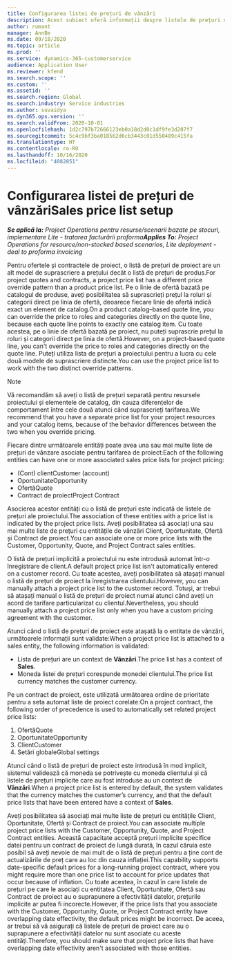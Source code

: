 ```yaml
---
title: Configurarea listei de prețuri de vânzări
description: Acest subiect oferă informații despre listele de prețuri de vânzări pentru prețuri de proiect.
author: rumant
manager: AnnBe
ms.date: 09/18/2020
ms.topic: article
ms.prod: ''
ms.service: dynamics-365-customerservice
audience: Application User
ms.reviewer: kfend
ms.search.scope: ''
ms.custom: ''
ms.assetid: ''
ms.search.region: Global
ms.search.industry: Service industries
ms.author: suvaidya
ms.dyn365.ops.version: ''
ms.search.validFrom: 2020-10-01
ms.openlocfilehash: 1d2c797b72666123eb0a18d2d0c1df9fe3d207f7
ms.sourcegitcommit: 5c4c9bf3ba018562d6cb3443c01d550489c415fa
ms.translationtype: HT
ms.contentlocale: ro-RO
ms.lasthandoff: 10/16/2020
ms.locfileid: "4082851"
---
```

# <a name="sales-price-list-setup"></a><span data-ttu-id="48c48-103">Configurarea listei de prețuri de vânzări</span><span class="sxs-lookup"><span data-stu-id="48c48-103">Sales price list setup</span></span>

<span data-ttu-id="48c48-104">_**Se aplică la:** Project Operations pentru resurse/scenarii bazate pe stocuri, implementare Lite - tratarea facturării proforma_</span><span class="sxs-lookup"><span data-stu-id="48c48-104">_**Applies To:** Project Operations for resource/non-stocked based scenarios, Lite deployment - deal to proforma invoicing_</span></span>

<span data-ttu-id="48c48-105">Pentru ofertele și contractele de proiect, o listă de prețuri de proiect are un alt model de suprascriere a prețului decât o listă de prețuri de produs.</span><span class="sxs-lookup"><span data-stu-id="48c48-105">For project quotes and contracts, a project price list has a different price override pattern than a product price list.</span></span> <span data-ttu-id="48c48-106">Pe o linie de ofertă bazată pe catalogul de produse, aveți posibilitatea să suprascrieți prețul la roluri și categorii direct pe linia de ofertă, deoarece fiecare linie de ofertă indică exact un element de catalog.</span><span class="sxs-lookup"><span data-stu-id="48c48-106">On a product catalog–based quote line, you can override the price to roles and categories directly on the quote line, because each quote line points to exactly one catalog item.</span></span> <span data-ttu-id="48c48-107">Cu toate acestea, pe o linie de ofertă bazată pe proiect, nu puteți suprascrie prețul la roluri și categorii direct pe linia de ofertă.</span><span class="sxs-lookup"><span data-stu-id="48c48-107">However, on a project-based quote line, you can't override the price to roles and categories directly on the quote line.</span></span> <span data-ttu-id="48c48-108">Puteți utiliza lista de prețuri a proiectului pentru a lucra cu cele două modele de suprascriere distincte.</span><span class="sxs-lookup"><span data-stu-id="48c48-108">You can use the project price list to work with the two distinct override patterns.</span></span>

> [!NOTE]
> <span data-ttu-id="48c48-109">Vă recomandăm să aveți o listă de prețuri separată pentru resursele proiectului și elementele de catalog, din cauza diferențelor de comportament între cele două atunci când suprascrieți tarifarea.</span><span class="sxs-lookup"><span data-stu-id="48c48-109">We recommend that you have a separate price list for your project resources and your catalog items, because of the behavior differences between the two when you override pricing.</span></span>

<span data-ttu-id="48c48-110">Fiecare dintre următoarele entități poate avea una sau mai multe liste de prețuri de vânzare asociate pentru tarifarea de proiect:</span><span class="sxs-lookup"><span data-stu-id="48c48-110">Each of the following entities can have one or more associated sales price lists for project pricing:</span></span>

- <span data-ttu-id="48c48-111">(Cont) client</span><span class="sxs-lookup"><span data-stu-id="48c48-111">Customer (account)</span></span> 
- <span data-ttu-id="48c48-112">Oportunitate</span><span class="sxs-lookup"><span data-stu-id="48c48-112">Opportunity</span></span> 
- <span data-ttu-id="48c48-113">Ofertă</span><span class="sxs-lookup"><span data-stu-id="48c48-113">Quote</span></span> 
- <span data-ttu-id="48c48-114">Contract de proiect</span><span class="sxs-lookup"><span data-stu-id="48c48-114">Project Contract</span></span>

<span data-ttu-id="48c48-115">Asocierea acestor entități cu o listă de prețuri este indicată de listele de prețuri ale proiectului.</span><span class="sxs-lookup"><span data-stu-id="48c48-115">The association of these entities with a price list is indicated by the project price lists.</span></span> <span data-ttu-id="48c48-116">Aveți posibilitatea să asociați una sau mai multe liste de prețuri cu entitățile de vânzări Client, Oportunitate, Ofertă și Contract de proiect.</span><span class="sxs-lookup"><span data-stu-id="48c48-116">You can associate one or more price lists with the Customer, Opportunity, Quote, and Project Contract sales entities.</span></span>

<span data-ttu-id="48c48-117">O listă de prețuri implicită a proiectului nu este introdusă automat într-o înregistrare de client.</span><span class="sxs-lookup"><span data-stu-id="48c48-117">A default project price list isn't automatically entered on a customer record.</span></span> <span data-ttu-id="48c48-118">Cu toate acestea, aveți posibilitatea să atașați manual o listă de prețuri de proiect la înregistrarea clientului.</span><span class="sxs-lookup"><span data-stu-id="48c48-118">However, you can manually attach a project price list to the customer record.</span></span> <span data-ttu-id="48c48-119">Totuși, ar trebui să atașați manual o listă de prețuri de proiect numai atunci când aveți un acord de tarifare particularizat cu clientul.</span><span class="sxs-lookup"><span data-stu-id="48c48-119">Nevertheless, you should manually attach a project price list only when you have a custom pricing agreement with the customer.</span></span> 

<span data-ttu-id="48c48-120">Atunci când o listă de prețuri de proiect este atașată la o entitate de vânzări, următoarele informații sunt validate:</span><span class="sxs-lookup"><span data-stu-id="48c48-120">When a project price list is attached to a sales entity, the following information is validated:</span></span>

- <span data-ttu-id="48c48-121">Lista de prețuri are un context de **Vânzări**.</span><span class="sxs-lookup"><span data-stu-id="48c48-121">The price list has a context of **Sales**.</span></span> 
- <span data-ttu-id="48c48-122">Moneda listei de prețuri corespunde monedei clientului.</span><span class="sxs-lookup"><span data-stu-id="48c48-122">The price list currency matches the customer currency.</span></span> 

<span data-ttu-id="48c48-123">Pe un contract de proiect, este utilizată următoarea ordine de prioritate pentru a seta automat liste de proiect corelate:</span><span class="sxs-lookup"><span data-stu-id="48c48-123">On a project contract, the following order of precedence is used to automatically set related project price lists:</span></span>

1. <span data-ttu-id="48c48-124">Ofertă</span><span class="sxs-lookup"><span data-stu-id="48c48-124">Quote</span></span>
2. <span data-ttu-id="48c48-125">Oportunitate</span><span class="sxs-lookup"><span data-stu-id="48c48-125">Opportunity</span></span>
3. <span data-ttu-id="48c48-126">Client</span><span class="sxs-lookup"><span data-stu-id="48c48-126">Customer</span></span> 
4. <span data-ttu-id="48c48-127">Setări globale</span><span class="sxs-lookup"><span data-stu-id="48c48-127">Global settings</span></span> 

<span data-ttu-id="48c48-128">Atunci când o listă de prețuri de proiect este introdusă în mod implicit, sistemul validează că moneda se potrivește cu moneda clientului și că listele de prețuri implicite care au fost introduse au un context de **Vânzări**.</span><span class="sxs-lookup"><span data-stu-id="48c48-128">When a project price list is entered by default, the system validates that the currency matches the customer’s currency, and that the default price lists that have been entered have a context of **Sales**.</span></span>

<span data-ttu-id="48c48-129">Aveți posibilitatea să asociați mai multe liste de prețuri cu entitățile Client, Oportunitate, Ofertă și Contract de proiect.</span><span class="sxs-lookup"><span data-stu-id="48c48-129">You can associate multiple project price lists with the Customer, Opportunity, Quote, and Project Contract entities.</span></span> <span data-ttu-id="48c48-130">Această capacitate acceptă prețuri implicite specifice datei pentru un contract de proiect de lungă durată, în cazul căruia este posibil să aveți nevoie de mai mult de o listă de prețuri pentru a ține cont de actualizările de preț care au loc din cauza inflației.</span><span class="sxs-lookup"><span data-stu-id="48c48-130">This capability supports date-specific default prices for a long-running project contract, where you might require more than one price list to account for price updates that occur because of inflation.</span></span> <span data-ttu-id="48c48-131">Cu toate acestea, în cazul în care listele de prețuri pe care le asociați cu entitatea Client, Oportunitate, Ofertă sau Contract de proiect au o suprapunere a efectivității datelor, prețurile implicite ar putea fi incorecte.</span><span class="sxs-lookup"><span data-stu-id="48c48-131">However, if the price lists that you associate with the Customer, Opportunity, Quote, or Project Contract entity have overlapping date effectivity, the default prices might be incorrect.</span></span> <span data-ttu-id="48c48-132">De aceea, ar trebui să vă asigurați că listele de prețuri de proiect care au o suprapunere a efectivității datelor nu sunt asociate cu aceste entități.</span><span class="sxs-lookup"><span data-stu-id="48c48-132">Therefore, you should make sure that project price lists that have overlapping date effectivity aren't associated with those entities.</span></span>
